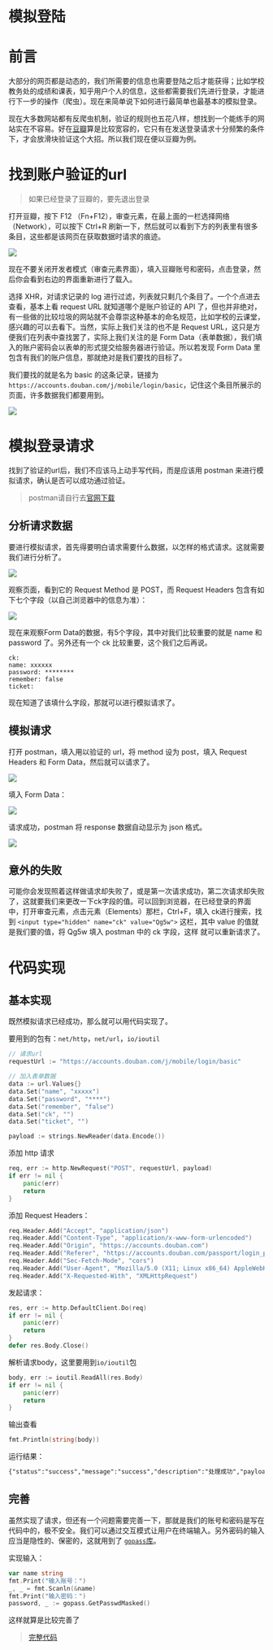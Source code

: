 # 模拟登陆

# 前言

大部分的网页都是动态的，我们所需要的信息也需要登陆之后才能获得；比如学校教务处的成绩和课表，知乎用户个人的信息，这些都需要我们先进行登录，才能进行下一步的操作（爬虫）。现在来简单说下如何进行最简单也最基本的模拟登录。

现在大多数网站都有反爬虫机制，验证的规则也五花八样，想找到一个能练手的网站实在不容易。好在[豆瓣](https://www.douban.com/)算是比较宽容的，它只有在发送登录请求十分频繁的条件下，才会放滑块验证这个大招。所以我们现在便以豆瓣为例。

# 找到账户验证的url

>   如果已经登录了豆瓣的，要先退出登录

打开豆瓣，按下 F12 （Fn+F12），审查元素，在最上面的一栏选择网络（Network），可以按下 Ctrl+R 刷新一下，然后就可以看到下方的列表里有很多条目，这些都是该网页在获取数据时请求的痕迹。



![](https://raw.githubusercontent.com/Shadowmaple/myDocuments/master/images/muxi_work/browser_inspect1.png)



现在不要关闭开发者模式（审查元素界面），填入豆瓣账号和密码，点击登录，然后你会看到右边的界面重新进行了载入。

选择 XHR，对请求记录的 log 进行过滤，列表就只剩几个条目了。一个个点进去查看，基本上看 request URL 就知道哪个是账户验证的 API 了，但也并非绝对，有一些做的比较垃圾的网站就不会尊崇这种基本的命名规范，比如学校的云课堂，感兴趣的可以去看下。当然，实际上我们关注的也不是 Request URL，这只是方便我们在列表中查找罢了，实际上我们关注的是 Form Data（表单数据），我们填入的账户密码会以表单的形式提交给服务器进行验证。所以若发现 Form Data 里包含有我们的账户信息，那就绝对是我们要找的目标了。

我们要找的就是名为 basic 的这条记录，链接为 `https://accounts.douban.com/j/mobile/login/basic`，记住这个条目所展示的页面，许多数据我们都要用到。

![](https://raw.githubusercontent.com/Shadowmaple/myDocuments/master/images/muxi_work/browser_inspect3.png)

# 模拟登录请求

找到了验证的url后，我们不应该马上动手写代码，而是应该用 postman 来进行模拟请求，确认是否可以成功通过验证。

>   postman请自行去[官网下载](https://www.getpostman.com/downloads/)

## 分析请求数据

要进行模拟请求，首先得要明白请求需要什么数据，以怎样的格式请求。这就需要我们进行分析了。

![](https://raw.githubusercontent.com/Shadowmaple/myDocuments/master/images/muxi_work/browser_inspect.png)

观察页面，看到它的 Request Method 是 POST，而 Request Headers 包含有如下七个字段（以自己浏览器中的信息为准）：

![](https://raw.githubusercontent.com/Shadowmaple/myDocuments/master/images/muxi_work/browser_inspect2.png)

现在来观察Form Data的数据，有5个字段，其中对我们比较重要的就是 name 和 password 了。另外还有一个 ck 比较重要，这个我们之后再说。

```shell
ck: 
name: xxxxxx
password: ********
remember: false
ticket:
```

现在知道了该填什么字段，那就可以进行模拟请求了。

## 模拟请求

打开 postman，填入用以验证的 url，将 method 设为 post，填入 Request Headers 和 Form Data，然后就可以请求了。

![](https://raw.githubusercontent.com/Shadowmaple/myDocuments/master/images/muxi_work/postman_test1.png)

填入 Form Data：

![](https://raw.githubusercontent.com/Shadowmaple/myDocuments/master/images/muxi_work/postman_test2.png)



请求成功，postman 将 response 数据自动显示为 json 格式。



![](https://raw.githubusercontent.com/Shadowmaple/myDocuments/master/images/muxi_work/postman_test3.png)

## 意外的失败

可能你会发现照着这样做请求却失败了，或是第一次请求成功，第二次请求却失败了，这就要我们来更改一下ck字段的值。可以回到浏览器，在已经登录的界面中，打开审查元素，点击元素（Elements）那栏，Ctrl+F，填入 ck进行搜索，找到 `<input type="hidden" name="ck" value="Qg5w">` 这栏，其中 value 的值就是我们要的值，将 Qg5w 填入 postman 中的 ck 字段，这样 就可以重新请求了。

# 代码实现

## 基本实现

既然模拟请求已经成功，那么就可以用代码实现了。

要用到的包有：`net/http`，`net/url`，`io/ioutil`

```go
// 请求url
requestUrl := "https://accounts.douban.com/j/mobile/login/basic"

// 加入表单数据
data := url.Values{}
data.Set("name", "xxxxx")
data.Set("password", "****")
data.Set("remember", "false")
data.Set("ck", "")
data.Set("ticket", "")

payload := strings.NewReader(data.Encode())
```

添加 http 请求

```go
req, err := http.NewRequest("POST", requestUrl, payload)
if err != nil {
	panic(err)
	return
}
```

添加 Request Headers：

```go
req.Header.Add("Accept", "application/json")
req.Header.Add("Content-Type", "application/x-www-form-urlencoded")
req.Header.Add("Origin", "https://accounts.douban.com")
req.Header.Add("Referer", "https://accounts.douban.com/passport/login_popup?login_source=anony")
req.Header.Add("Sec-Fetch-Mode", "cors")
req.Header.Add("User-Agent", "Mozilla/5.0 (X11; Linux x86_64) AppleWebKit/537.36 (KHTML, like Gecko) Chrome/76.0.3809.132 Safari/537.36")
req.Header.Add("X-Requested-With", "XMLHttpRequest")
```

发起请求：

```go
res, err := http.DefaultClient.Do(req)
if err != nil {
	panic(err)
	return
}
defer res.Body.Close()
```

解析请求body，这里要用到`io/ioutil`包

```go
body, err := ioutil.ReadAll(res.Body)
if err != nil {
	panic(err)
	return
}
```

输出查看

```go
fmt.Println(string(body))
```

运行结果：

```markdown
{"status":"success","message":"success","description":"处理成功","payload":{"account_info":{"name":"愆不阙","weixin_binded":true,......以下省略......}}}
```

## 完善

虽然实现了请求，但还有一个问题需要完善一下，那就是我们的账号和密码是写在代码中的，极不安全。我们可以通过交互模式让用户在终端输入。另外密码的输入应当是隐性的、保密的，这就用到了 [`gopass`库](https://github.com/howeyc/gopass)。

实现输入：

```go
var name string
fmt.Print("输入账号：")
_, _ = fmt.Scanln(&name)
fmt.Print("输入密码：")
password, _ := gopass.GetPasswdMasked()
```

这样就算是比较完善了

>   [完整代码](https://github.com/Shadowmaple/go/blob/master/crawler/doubanLogin.go)